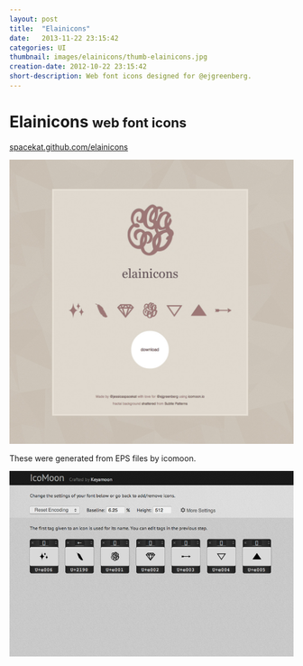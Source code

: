 ```yaml
---
layout: post
title:  "Elainicons"
date:   2013-11-22 23:15:42
categories: UI
thumbnail: images/elainicons/thumb-elainicons.jpg
creation-date: 2012-10-22 23:15:42
short-description: Web font icons designed for @ejgreenberg.
---
```

<h1>Elainicons <small>web font icons</small></h1>

[spacekat.github.com/elainicons](spacekat.github.com/elainicons)

![Elainicons](/images/elainicons/elainicons.jpg)

These were generated from EPS files by icomoon.

![Elainicons](/images/elainicons/elainicons-icomoon.jpg)
